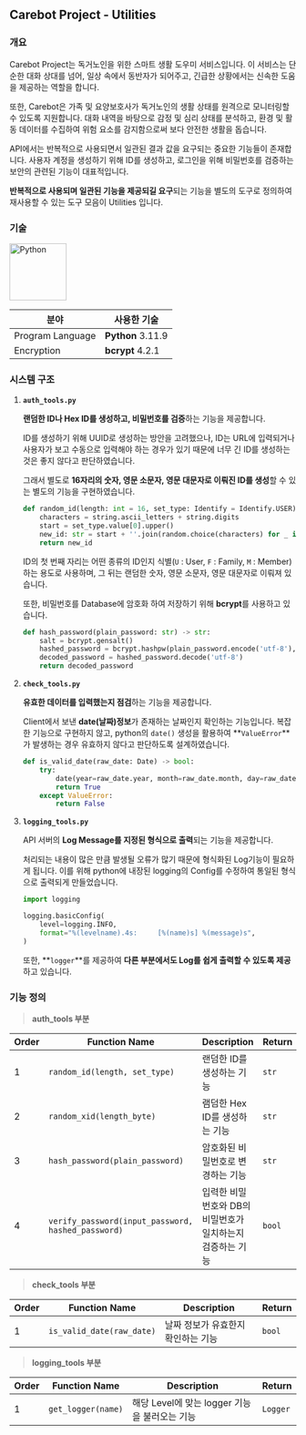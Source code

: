 ## Carebot Project - Utilities

### 개요

Carebot Project는 독거노인을 위한 스마트 생활 도우미 서비스입니다. 이 서비스는 단순한 대화 상대를 넘어, 일상 속에서 동반자가 되어주고, 긴급한 상황에서는 신속한 도움을 제공하는 역할을 합니다.

또한, Carebot은 가족 및 요양보호사가 독거노인의 생활 상태를 원격으로 모니터링할 수 있도록 지원합니다. 대화 내역을 바탕으로 감정 및 심리 상태를 분석하고, 환경 및 활동 데이터를 수집하여 위험 요소를 감지함으로써 보다 안전한 생활을 돕습니다.

API에서는 반복적으로 사용되면서 일관된 결과 값을 요구되는 중요한 기능들이 존재합니다. 사용자 계정을 생성하기 위해 ID를 생성하고, 로그인을 위해 비밀번호를 검증하는 보안의 관련된 기능이 대표적입니다.

**반복적으로 사용되며 일관된 기능을 제공되길 요구**되는 기능을 별도의 도구로 정의하여 재사용할 수 있는 도구 모음이 Utilities 입니다.

### 기술

<img src="/uploads/cca32fa6cf2f85bb54b812c60262d92f/Python-Dark.svg" width="100" height="100" alt="Python"/>

| **분야** | **사용한 기술** |
| --- | --- |
| Program Language | **Python** 3.11.9 |
| Encryption | **bcrypt** 4.2.1 |

### 시스템 구조

1. **`auth_tools.py`**
    
    **랜덤한 ID나 Hex ID를 생성하고, 비밀번호를 검증**하는 기능을 제공합니다.
    
    ID를 생성하기 위해 UUID로 생성하는 방안을 고려했으나, ID는 URL에 입력되거나 사용자가 보고 수동으로 입력해야 하는 경우가 있기 때문에 너무 긴 ID를 생성하는 것은 좋지 않다고 판단하였습니다.
    
    그래서 별도로 **16자리의 숫자, 영문 소문자, 영문 대문자로 이뤄진 ID를 생성**할 수 있는 별도의 기능을 구현하였습니다.
    
    ```python
    def random_id(length: int = 16, set_type: Identify = Identify.USER):
        characters = string.ascii_letters + string.digits
        start = set_type.value[0].upper()
        new_id: str = start + ''.join(random.choice(characters) for _ in range(length - 1))
        return new_id
    ```
    
    ID의 첫 번째 자리는 어떤 종류의 ID인지 식별(`U` : User, `F` : Family, `M` : Member)하는 용도로 사용하며, 그 뒤는 랜덤한 숫자, 영문 소문자, 영문 대문자로 이뤄져 있습니다.
    
    또한, 비밀번호를 Database에 암호화 하여 저장하기 위해 **bcrypt**를 사용하고 있습니다.
    
    ```python
    def hash_password(plain_password: str) -> str:
        salt = bcrypt.gensalt()
        hashed_password = bcrypt.hashpw(plain_password.encode('utf-8'), salt)
        decoded_password = hashed_password.decode('utf-8')
        return decoded_password
    
    ```
    
2. **`check_tools.py`**
    
    **유효한 데이터를 입력했는지 점검**하는 기능을 제공합니다.
    
    Client에서 보낸 **date(날짜)정보**가 존재하는 날짜인지 확인하는 기능입니다. 복잡한 기능으로 구현하지 않고, python의 `date()` 생성을 활용하여 **`ValueError`**가 발생하는 경우 유효하지 않다고 판단하도록 설계하였습니다.
    
    ```python
    def is_valid_date(raw_date: Date) -> bool:
        try:
            date(year=raw_date.year, month=raw_date.month, day=raw_date.day)
            return True
        except ValueError:
            return False
    
    ```
    
3. **`logging_tools.py`**
    
    API 서버의 **Log Message를 지정된 형식으로 출력**되는 기능을 제공합니다.
    
    처리되는 내용이 많은 만큼 발생될 오류가 많기 때문에 형식화된 Log기능이 필요하게 됩니다. 이를 위해 python에 내장된 logging의 Config를 수정하여 통일된 형식으로 출력되게 만들었습니다.
    
    ```python
    import logging
    
    logging.basicConfig(
        level=logging.INFO,
        format="%(levelname).4s:     [%(name)s] %(message)s",
    )
    ```
    
    또한, **`logger`**를 제공하여 **다른 부분에서도 Log를 쉽게 출력할 수 있도록 제공**하고 있습니다.
    

### 기능 정의

> **auth_tools 부분**
> 

| Order | Function Name  | Description | Return |
| --- | --- | --- | --- |
| 1 | `random_id(length, set_type)` | 랜덤한 ID를 생성하는 기능 | `str` |
| 2 | `random_xid(length_byte)` | 램덤한 Hex ID를 생성하는 기능 | `str` |
| 3 | `hash_password(plain_password)` | 암호화된 비밀번호로 변경하는 기능 | `str` |
| 4 | `verify_password(input_password, hashed_password)` | 입력한 비밀번호와 DB의 비밀번호가 일치하는지 검증하는 기능 | `bool` |

> **check_tools 부분**
> 

| Order | Function Name  | Description | Return |
| --- | --- | --- | --- |
| 1 | `is_valid_date(raw_date)` | 날짜 정보가 유효한지 확인하는 기능 | `bool` |

> **logging_tools 부분**
> 

| Order | Function Name  | Description | Return |
| --- | --- | --- | --- |
| 1 | `get_logger(name)` | 해당 Level에 맞는 logger 기능을 불러오는 기능 | `Logger` |